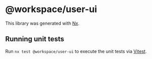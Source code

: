 # @workspace/user-ui

This library was generated with [Nx](https://nx.dev).

## Running unit tests

Run `nx test @workspace/user-ui` to execute the unit tests via [Vitest](https://vitest.dev/).
